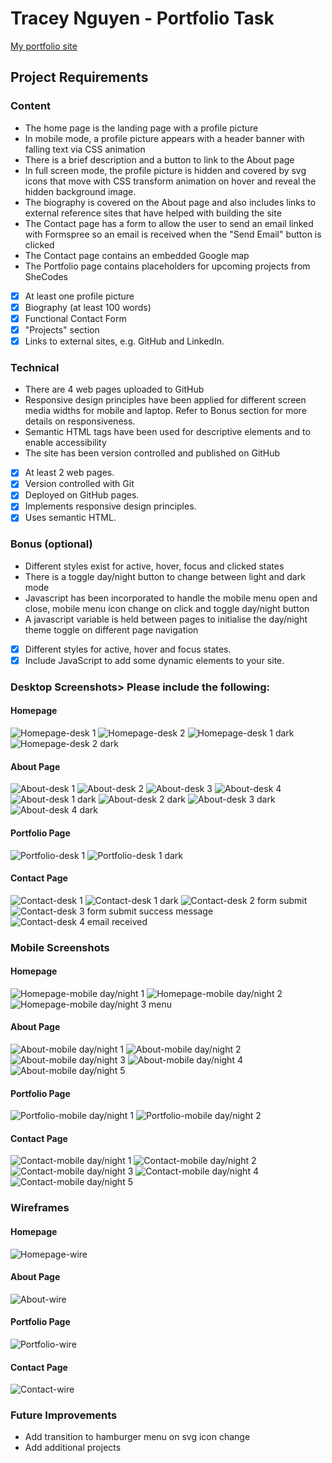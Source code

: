 # Tracey Nguyen - Portfolio Task

[My portfolio site]( https://trace-n.github.io/Portfolio )

## Project Requirements

### Content

- The home page is the landing page with a profile picture
- In mobile mode, a profile picture appears with a header banner with falling text via CSS animation
- There is a brief description and a button to link to the About page
- In full screen mode, the profile picture is hidden and covered by svg icons that move with CSS transform animation on hover and reveal the hidden background image.
- The biography is covered on the About page and also includes links to external reference sites that have helped with building the site
- The Contact page has a form to allow the user to send an email linked with Formspree so an email is received when the "Send Email" button is clicked
- The Contact page contains an embedded Google map
- The Portfolio page contains placeholders for upcoming projects from SheCodes

- [X] At least one profile picture
- [X] Biography (at least 100 words)
- [X] Functional Contact Form
- [X] "Projects" section
- [X] Links to external sites, e.g. GitHub and LinkedIn.

### Technical
 
- There are 4 web pages uploaded to GitHub
- Responsive design principles have been applied for different screen media widths for mobile and laptop. Refer to Bonus section for more details on responsiveness.
- Semantic HTML tags have been used for descriptive elements and to enable accessibility
- The site has been version controlled and published on GitHub

- [X] At least 2 web pages.
- [X] Version controlled with Git
- [X] Deployed on GitHub pages.
- [X] Implements responsive design principles.
- [X] Uses semantic HTML.

### Bonus (optional)

- Different styles exist for active, hover, focus and clicked states
- There is a toggle day/night button to change between light and dark mode 
- Javascript has been incorporated to handle the mobile menu open and close, mobile menu icon change on click and toggle day/night button
- A javascript variable is held between pages to initialise the day/night theme toggle on different page navigation

- [X] Different styles for active, hover and focus states.
- [X] Include JavaScript to add some dynamic elements to your site.

### Desktop Screenshots> Please include the following:

#### Homepage 

![ Homepage-desk 1 ]( ./screenshots/desktop-home-1.png )
![ Homepage-desk 2 ]( ./screenshots/desktop-home-2.png )
![ Homepage-desk 1 dark ]( ./screenshots/desktop-home-1-dark.png )
![ Homepage-desk 2 dark ]( ./screenshots/desktop-home-2-dark.png )

#### About Page

![ About-desk 1 ]( ./screenshots/desktop-about-1.png )
![ About-desk 2 ]( ./screenshots/desktop-about-2.png )
![ About-desk 3 ]( ./screenshots/desktop-about-3.png )
![ About-desk 4 ]( ./screenshots/desktop-about-4.png )
![ About-desk 1 dark ]( ./screenshots/desktop-about-1-dark.png )
![ About-desk 2 dark ]( ./screenshots/desktop-about-2-dark.png )
![ About-desk 3 dark ]( ./screenshots/desktop-about-3-dark.png )
![ About-desk 4 dark ]( ./screenshots/desktop-about-4-dark.png )

#### Portfolio Page

![ Portfolio-desk 1 ]( ./screenshots/desktop-portfolio-1.png )
![ Portfolio-desk 1 dark]( ./screenshots/desktop-portfolio-1-dark.png )

#### Contact Page

![ Contact-desk 1 ]( ./screenshots/desktop-contact-1.png )
![ Contact-desk 1 dark ]( ./screenshots/desktop-contact-1-dark.png )
![ Contact-desk 2 form submit ]( ./screenshots/desktop-contact-2.png )
![ Contact-desk 3 form submit success message ]( ./screenshots/desktop-contact-3.png )
![ Contact-desk 4 email received ]( ./screenshots/desktop-contact-4.png )

### Mobile Screenshots

#### Homepage 

![ Homepage-mobile day/night 1 ]( ./screenshots/mobile-home-day-night-1.png )
![ Homepage-mobile day/night 2 ]( ./screenshots/mobile-home-day-night-2.png )
![ Homepage-mobile day/night 3 menu ]( ./screenshots/mobile-home-day-night-3-menu.png )


#### About Page

![ About-mobile day/night 1 ]( ./screenshots/mobile-about-1.png )
![ About-mobile day/night 2 ]( ./screenshots/mobile-about-2.png )
![ About-mobile day/night 3 ]( ./screenshots/mobile-about-3.png )
![ About-mobile day/night 4 ]( ./screenshots/mobile-about-4.png )
![ About-mobile day/night 5 ]( ./screenshots/mobile-about-5.png )
#### Portfolio Page

![ Portfolio-mobile day/night 1 ]( ./screenshots/mobile-portfolio-1.png )
![ Portfolio-mobile day/night 2 ]( ./screenshots/mobile-portfolio-2.png )

#### Contact Page

![ Contact-mobile day/night 1 ]( ./screenshots/mobile-contact-1.png )
![ Contact-mobile day/night 2 ]( ./screenshots/mobile-contact-2.png )
![ Contact-mobile day/night 3 ]( ./screenshots/mobile-contact-3.png )
![ Contact-mobile day/night 4 ]( ./screenshots/mobile-contact-4.png )
![ Contact-mobile day/night 5 ]( ./screenshots/mobile-contact-5.png )

### Wireframes

#### Homepage 

![ Homepage-wire ]( ./screenshots/wireframe-home-page.png )

#### About Page

![ About-wire ]( ./screenshots/wireframe-about.png )

#### Portfolio Page

![ Portfolio-wire ]( ./screenshots/wireframe-portfolio.png )

#### Contact Page

![ Contact-wire ]( ./screenshots/wireframe-contact.png )

### Future Improvements

- Add transition to hamburger menu on svg icon change
- Add additional projects